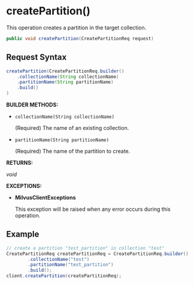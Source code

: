 # createPartition()

This operation creates a partition in the target collection.

```java
public void createPartition(CreatePartitionReq request)
```

## Request Syntax

```java
createPartition(CreatePartitionReq.builder()
    .collectionName(String collectionName)
    .partitionName(String partitionName)
    .build()
)
```

**BUILDER METHODS:**

- `collectionName(String collectionName)`

    (Required) The name of an existing collection.

- `partitionName(String partitionName)`

    (Required) The name of the partition to create.

**RETURNS:**

*void*

**EXCEPTIONS:**

- **MilvusClientExceptions**

    This exception will be raised when any error occurs during this operation.

## Example

```java
// create a partition "test_partition" in collection "test"
CreatePartitionReq createPartitionReq = CreatePartitionReq.builder()
        .collectionName("test")
        .partitionName("test_partition")
        .build();
client.createPartition(createPartitionReq);
```

